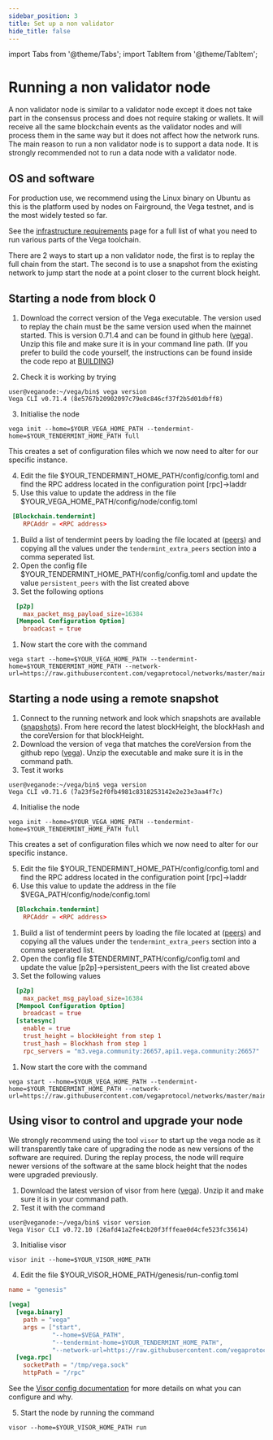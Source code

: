 ```yaml
---
sidebar_position: 3
title: Set up a non validator
hide_title: false
---
```

import Tabs from '@theme/Tabs';
import TabItem from '@theme/TabItem';

# Running a non validator node

A non validator node is similar to a validator node except it does not take part in the consensus process and does not require staking or wallets. It will receive all the same blockchain events as the validator nodes and will process them in the same way but it does not affect how the network runs. The main reason to run a non validator node is to support a data node. It is strongly recommended not to run a data node with a validator node.

## OS and software
For production use, we recommend using the Linux binary on Ubuntu as this is the platform used by nodes on Fairground, the Vega testnet, and is the most widely tested so far.

See the [infrastructure requirements](../requirements/infrastructure.md) page for a full list of what you need to run various parts of the Vega toolchain.

There are 2 ways to start up a non validator node, the first is to replay the full chain from the start. The second is to use a snapshot from the existing network to jump start the node at a point closer to the current block height. 

## Starting a node from block 0

1. Download the correct version of the Vega executable. The version used to replay the chain must be the same version used when the mainnet started. This is version 0.71.4 and can be found in github here ([vega](https://github.com/vegaprotocol/vega/releases/tag/v0.71.4%2Bfix)). Unzip this file and make sure it is in your command line path.
(If you prefer to build the code yourself, the instructions can be found inside the code repo at [BUILDING](https://github.com/vegaprotocol/vega/blob/develop/BUILDING.md))

2. Check it is working by trying

```
user@veganode:~/vega/bin$ vega version
Vega CLI v0.71.4 (8e5767b20902097c79e8c846cf37f2b5d01dbff8)

```



3. Initialise the node 

```
vega init --home=$YOUR_VEGA_HOME_PATH --tendermint-home=$YOUR_TENDERMINT_HOME_PATH full
```

This creates a set of configuration files which we now need to alter for our specific instance.

4. Edit the file $YOUR_TENDERMINT_HOME_PATH/config/config.toml and find the RPC address located in the configuration point [rpc]->laddr
1. Use this value to update the address in the file $YOUR_VEGA_HOME_PATH/config/node/config.toml
```toml
 [Blockchain.tendermint]
    RPCAddr = <RPC address>
```
1. Build a list of tendermint peers by loading the file located at ([peers](https://github.com/vegaprotocol/ansible/blob/master/inventories/mainnet.yaml)) and copying all the values under the `tendermint_extra_peers` section into a comma seperated list.
1. Open the config file $YOUR_TENDERMINT_HOME_PATH/config/config.toml and update the value `persistent_peers` with the list created above
1. Set the following options
```toml
  [p2p]
    max_packet_msg_payload_size=16384
  [Mempool Configuration Option]
    broadcast = true
``` 
1. Now start the core with the command
```script
vega start --home=$YOUR_VEGA_HOME_PATH --tendermint-home=$YOUR_TENDERMINT_HOME_PATH --network-url=https://raw.githubusercontent.com/vegaprotocol/networks/master/mainnet1/genesis.json
```



## Starting a node using a remote snapshot

1. Connect to the running network and look which snapshots are available ([snapshots](https://api.vega.community/api/v2/snapshots)). From here record the latest blockHeight, the blockHash and the coreVersion for that blockHeight.
2. Download the version of vega that matches the coreVersion from the github repo ([vega](https://github.com/vegaprotocol/vega/releases)). Unzip the executable and make sure it is in the command path.
3. Test it works
```script
user@veganode:~/vega/bin$ vega version
Vega CLI v0.71.6 (7a23f5e2f0fb4981c8318253142e2e23e3aa4f7c)
```
4. Initialise the node 

```script
vega init --home=$YOUR_VEGA_HOME_PATH --tendermint-home=$YOUR_TENDERMINT_HOME_PATH full
```

This creates a set of configuration files which we now need to alter for our specific instance.

5. Edit the file $YOUR_TENDERMINT_HOME_PATH/config/config.toml and find the RPC address located in the configuration point [rpc]->laddr
1. Use this value to update the address in the file $VEGA_PATH/config/node/config.toml
```toml
  [Blockchain.tendermint]
    RPCAddr = <RPC address>
```
1. Build a list of tendermint peers by loading the file located at ([peers](https://github.com/vegaprotocol/ansible/blob/master/inventories/mainnet.yaml)) and copying all the values under the `tendermint_extra_peers` section into a comma seperated list.
1. Open the config file $TENDERMINT_PATH/config/config.toml and update the value [p2p]->persistent_peers with the list created above
1. Set the following values
```toml
  [p2p]
    max_packet_msg_payload_size=16384
  [Mempool Configuration Option]
    broadcast = true
  [statesync]
    enable = true
    trust_height = blockHeight from step 1
    trust_hash = Blockhash from step 1
    rpc_servers = "m3.vega.community:26657,api1.vega.community:26657"
```

1. Now start the core with the command
```script
vega start --home=$YOUR_VEGA_HOME_PATH --tendermint-home=$YOUR_TENDERMINT_HOME_PATH --network-url=https://raw.githubusercontent.com/vegaprotocol/networks/master/mainnet1/genesis.json
```

## Using visor to control and upgrade your node
We strongly recommend using the tool `visor` to start up the vega node as it will transparently take care of upgrading the node as new versions of the software are required. During the replay process, the node will require newer versions of the software at the same block height that the nodes were upgraded previously.

1. Download the latest version of visor from here ([vega](https://github.com/vegaprotocol/vega/releases/)). Unzip it and make sure it is in your command path.
1. Test it with the command
```script
user@veganode:~/vega/bin$ visor version
Vega Visor CLI v0.72.10 (26afd41a2fe4cb20f3fffeae0d4cfe523fc35614)
```
3.  Initialise visor
```script
visor init --home=$YOUR_VISOR_HOME_PATH
```
4. Edit the file $YOUR_VISOR_HOME_PATH/genesis/run-config.toml

```toml
name = "genesis"

[vega]
  [vega.binary]
    path = "vega"
    args = ["start",
            "--home=$VEGA_PATH",
            "--tendermint-home=$YOUR_TENDERMINT_HOME_PATH",
            "--network-url=https://raw.githubusercontent.com/vegaprotocol/networks/master/mainnet1/genesis.json"]
  [vega.rpc]
    socketPath = "/tmp/vega.sock"
    httpPath = "/rpc"
```

See the [Visor config documentation](https://github.com/vegaprotocol/vega/blob/develop/visor/visor-config.md) for more details on what you can configure and why.

5. Start the node by running the command
```script
visor --home=$YOUR_VISOR_HOME_PATH run
```

